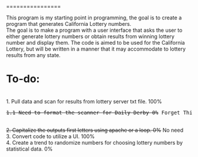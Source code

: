 <html>
<body>
<title><bold>FirstJavaProgram</bold></title>
================

This program is my starting point in programming, the goal is to create a program that generates California Lottery numbers.
<br>The goal is to make a program with a user interface that asks the user to either generate lottery numbers or obtain results from winning lottery number and display them. The code is aimed to be used for the California Lottery, but will be written in a manner that it may accommodate to lottery results from any state. 

<h1>To-do:</h1>
<br>1. Pull data and scan for results from lottery server txt file. <bold>100%</bold>
<pre><del>1.1 Need to format the scanner for Daily Derby 0%</del> Forget This</pre>
<del><br>2. Capitalize the outputs first letters using apache or a loop. <bold>0%</bold></del> No need
<br>3. Convert code to utilize a UI. <bold>100%</bold>
<br>4. Create a trend to randomize numbers for choosing lottery numbers by statistical data. <bold>0%</bold>
</body>
</html>
